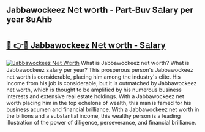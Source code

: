 ## Jabbawockeez N𝚎t w𝚘rth - Part-Buv S𝚊lary per year 8uAhb

# <h2><a href="http://gc5alu.nevu.top/?p=Jabbawockeez">🔗 👉🔴 Jabbawockeez N𝚎t w𝚘rth - S𝚊lary</a></h2>

[![Jabbawockeez N𝚎t W𝚘rth](https://i.imgur.com/Oavwk0R.jpeg)](http://gc5alu.nevu.top/?p=Jabbawockeez)
What is Jabbawockeez n𝚎t w𝚘rth? What is Jabbawockeez s𝚊lary per year?
This prosperous person's Jabbawockeez net worth is considerable, placing him among the industry's elite. His income from his job is considerable, but it is outmatched by Jabbawockeez net worth, which is thought to be amplified by his numerous business interests and extensive real estate holdings. With a Jabbawockeez net worth placing him in the top echelons of wealth, this man is famed for his business acumen and financial brilliance. With a Jabbawockeez net worth in the billions and a substantial income, this wealthy person is a leading illustration of the power of diligence, perseverance, and financial brilliance.
